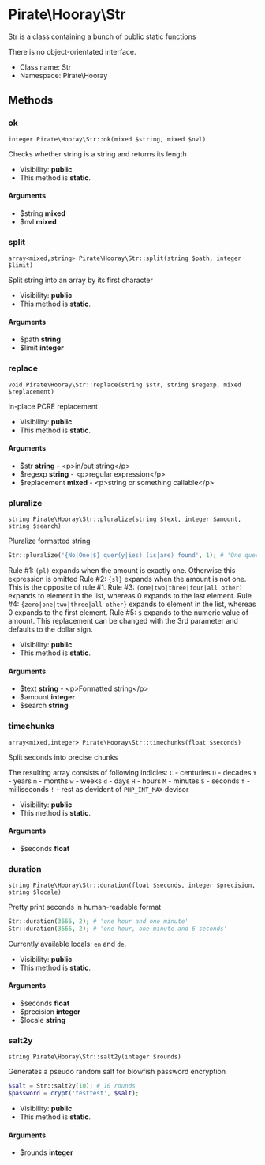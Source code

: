 Pirate\Hooray\Str
===============

Str is a class containing a bunch of public static functions

There is no object-orientated interface.


* Class name: Str
* Namespace: Pirate\Hooray







Methods
-------


### ok

    integer Pirate\Hooray\Str::ok(mixed $string, mixed $nvl)

Checks whether string is a string and returns its length



* Visibility: **public**
* This method is **static**.


#### Arguments
* $string **mixed**
* $nvl **mixed**



### split

    array<mixed,string> Pirate\Hooray\Str::split(string $path, integer $limit)

Split string into an array by its first character



* Visibility: **public**
* This method is **static**.


#### Arguments
* $path **string**
* $limit **integer**



### replace

    void Pirate\Hooray\Str::replace(string $str, string $regexp, mixed $replacement)

In-place PCRE replacement



* Visibility: **public**
* This method is **static**.


#### Arguments
* $str **string** - &lt;p&gt;in/out string&lt;/p&gt;
* $regexp **string** - &lt;p&gt;regular expression&lt;/p&gt;
* $replacement **mixed** - &lt;p&gt;string or something callable&lt;/p&gt;



### pluralize

    string Pirate\Hooray\Str::pluralize(string $text, integer $amount, string $search)

Pluralize formatted string

```php
Str::pluralize('{No|One|$} quer(y|ies) (is|are) found', 1); # 'One query is found'
```

Rule #1: `(pl)` expands when the amount is exactly one. Otherwise this expression is omitted
Rule #2: `{sl}` expands when the amount is not one. This is the opposite of rule #1.
Rule #3: `(one|two|three|four|all other)` expands to element in the list, whereas 0 expands to the last element.
Rule #4: `{zero|one|two|three|all other}` expands to element in the list, whereas 0 expands to the first element.
Rule #5: `$` expands to the numeric value of amount. This replacement can be changed with the 3rd parameter and defaults to the dollar sign.

* Visibility: **public**
* This method is **static**.


#### Arguments
* $text **string** - &lt;p&gt;Formatted string&lt;/p&gt;
* $amount **integer**
* $search **string**



### timechunks

    array<mixed,integer> Pirate\Hooray\Str::timechunks(float $seconds)

Split seconds into precise chunks

The resulting array consists of following indicies:
`C` - centuries
`D` - decades
`Y` - years
`m` - months
`w` - weeks
`d` - days
`H` - hours
`M` - minutes
`S` - seconds
`f` - milliseconds
`!` - rest as devident of `PHP_INT_MAX` devisor

* Visibility: **public**
* This method is **static**.


#### Arguments
* $seconds **float**



### duration

    string Pirate\Hooray\Str::duration(float $seconds, integer $precision, string $locale)

Pretty print seconds in human-readable format

```php
Str::duration(3666, 2); # 'one hour and one minute'
Str::duration(3666, 2); # 'one hour, one minute and 6 seconds'
```

Currently available locals: `en` and `de`.

* Visibility: **public**
* This method is **static**.


#### Arguments
* $seconds **float**
* $precision **integer**
* $locale **string**



### salt2y

    string Pirate\Hooray\Str::salt2y(integer $rounds)

Generates a pseudo random salt for blowfish password encryption

```php
$salt = Str::salt2y(10); # 10 rounds
$password = crypt('testtest', $salt);
```

* Visibility: **public**
* This method is **static**.


#### Arguments
* $rounds **integer**


